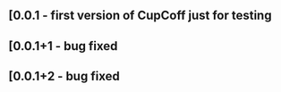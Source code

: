 ## [0.0.1 - first version of CupCoff just for testing
## [0.0.1+1 - bug fixed
## [0.0.1+2 - bug fixed
